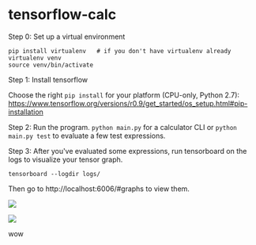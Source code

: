 # tensorflow-calc

Step 0: Set up a virtual environment

```
pip install virtualenv   # if you don't have virtualenv already
virtualenv venv
source venv/bin/activate
```

Step 1: Install tensorflow

Choose the right `pip install` for your platform (CPU-only, Python 2.7): https://www.tensorflow.org/versions/r0.9/get_started/os_setup.html#pip-installation

Step 2: Run the program.  `python main.py` for a calculator CLI or `python main.py test` to evaluate a few test expressions.

Step 3: After you've evaluated some expressions, run tensorboard on the logs to visualize your tensor graph.

`tensorboard --logdir logs/`

Then go to http://localhost:6006/#graphs to view them.

![](http://i.imgur.com/6aPY95J.png)

![](http://i.imgur.com/nZNpm5O.png)

wow
